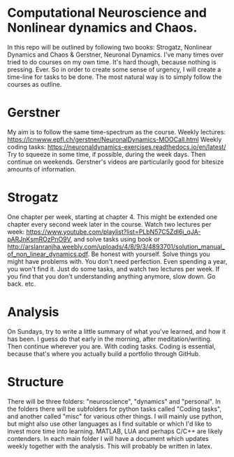 # Computational Neuroscience and Nonlinear dynamics and Chaos.

In this repo will be outlined by following two books: Strogatz, Nonlinear Dynamics and Chaos & Gerstner, Neuronal Dynamics. 
I've many times over tried to do courses on my own time. It's hard though, because nothing is pressing. Ever. So in order to create some sense of urgency, I will create a time-line for tasks to be done. The most natural way is to simply follow the courses as outline. 

# Gerstner
My aim is to follow the same time-spectrum as the course. 
Weekly lectures: https://lcnwww.epfl.ch/gerstner/NeuronalDynamics-MOOCall.html
Weekly coding tasks: https://neuronaldynamics-exercises.readthedocs.io/en/latest/
Try to squeeze in some time, if possible, during the week days. Then continue on weekends.
Gerstner's videos are particularily good for bitesize amounts of information. 


# Strogatz
One chapter per week, starting at chapter 4. This might be extended one chapter every second week later in the course. 
Watch two lectures per week: https://www.youtube.com/playlist?list=PLbN57C5Zdl6j_qJA-pARJnKsmROzPnO9V,
and solve tasks using book or http://arslanranjha.weebly.com/uploads/4/8/9/3/4893701/solution_manual_of_non_linear_dynamics.pdf. 
Be honest with yourself. Solve things you might have problems with. You don't need perfection. Even spending a year, you won't find it. 
Just do some tasks, and watch two lectures per week. If you find that you don't understanding anything anymore, slow down. Go back. etc. 


# Analysis

On Sundays, try to write a little summary of what you've learned, and how it has been. I guess do that early in the morning, after meditation/writing.
Then continue wherever you are. With coding tasks. Coding is essential, because that's where you actually build a portfolio through GitHub. 



# Structure

There will be three folders: "neuroscience", "dynamics" and "personal".
In the folders there will be subfolders for python tasks called "Coding tasks", and another called "misc" for various other things.
I will mainly use python, but might also use other languages as I find suitable or which I'd like to invest more time into learning. MATLAB, LUA and perhaps C/C++ are likely contenders. 
In each main folder I will have a document which updates weekly together with the analysis. This will probably be written in latex. 












